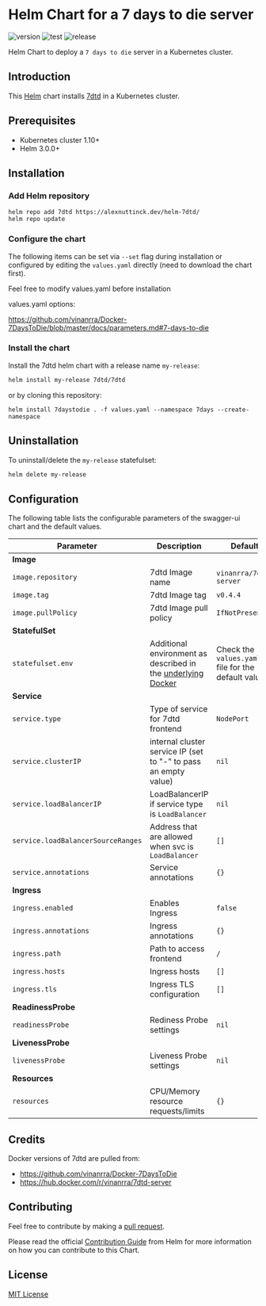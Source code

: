 # Helm Chart for a 7 days to die server

![version](https://img.shields.io/github/tag/alexnuttinck/helm-7dtd.svg?label=release) ![test](https://github.com/alexnuttinck/helm-7dtd/actions/workflows/test.yaml/badge.svg) ![release](https://github.com/alexnuttinck/helm-7dtd/actions/workflows/release.yaml/badge.svg)

Helm Chart to deploy a `7 days to die` server in a Kubernetes cluster.

## Introduction

This [Helm](https://github.com/kubernetes/helm) chart installs [7dtd](https://7daystodie.com/) in a Kubernetes cluster.

## Prerequisites

- Kubernetes cluster 1.10+
- Helm 3.0.0+

## Installation

### Add Helm repository

```
helm repo add 7dtd https://alexnuttinck.dev/helm-7dtd/
helm repo update
```

### Configure the chart

The following items can be set via `--set` flag during installation or configured by editing the `values.yaml` directly (need to download the chart first).

Feel free to modify values.yaml before installation

values.yaml options:

https://github.com/vinanrra/Docker-7DaysToDie/blob/master/docs/parameters.md#7-days-to-die

### Install the chart

Install the 7dtd helm chart with a release name `my-release`:

```bash
helm install my-release 7dtd/7dtd
```

or by cloning this repository:

```
helm install 7daystodie . -f values.yaml --namespace 7days --create-namespace
```

## Uninstallation

To uninstall/delete the `my-release` statefulset:

```bash
helm delete my-release
```

## Configuration

The following table lists the configurable parameters of the swagger-ui chart and the default values.

| Parameter                          | Description                                                                                                                                                                                  | Default                                              |
|------------------------------------|----------------------------------------------------------------------------------------------------------------------------------------------------------------------------------------------|------------------------------------------------------|
| **Image**                          |
| `image.repository`                 | 7dtd Image name                                                                                                                                                                              | `vinanrra/7dtd-server`                               |
| `image.tag`                        | 7dtd Image tag                                                                                                                                                                               | `v0.4.4`                                             |
| `image.pullPolicy`                 | 7dtd Image pull policy                                                                                                                                                                       | `IfNotPresent`                                       |
| **StatefulSet**                    |
| `statefulset.env`                  | Additional environment as described in the [underlying Docker](https://github.com/vinanrra/Docker-7DaysToDie/blob/69e5b0ae5e8a3ccff74eed23ee8b54bd6d286e5c/docs/parameters.md#7-days-to-die) | Check the `values.yaml` file for the default values. |
| **Service**                        |
| `service.type`                     | Type of service for 7dtd frontend                                                                                                                                                            | `NodePort`                                           |
| `service.clusterIP`                | internal cluster service IP (set to "-" to pass an empty value)                                                                                                                              | `nil`                                                |
| `service.loadBalancerIP`           | LoadBalancerIP if service type is `LoadBalancer`                                                                                                                                             | `nil`                                                |
| `service.loadBalancerSourceRanges` | Address that are allowed when svc is `LoadBalancer`                                                                                                                                          | `[]`                                                 |
| `service.annotations`              | Service annotations                                                                                                                                                                          | `{}`                                                 |
| **Ingress**                        |
| `ingress.enabled`                  | Enables Ingress                                                                                                                                                                              | `false`                                              |
| `ingress.annotations`              | Ingress annotations                                                                                                                                                                          | `{}`                                                 |
| `ingress.path`                     | Path to access frontend                                                                                                                                                                      | `/`                                                  |
| `ingress.hosts`                    | Ingress hosts                                                                                                                                                                                | `[]`                                                 |
| `ingress.tls`                      | Ingress TLS configuration                                                                                                                                                                    | `[]`                                                 |
| **ReadinessProbe**                 |
| `readinessProbe`                   | Rediness Probe settings                                                                                                                                                                      | `nil`                                                |
| **LivenessProbe**                  |
| `livenessProbe`                    | Liveness Probe settings                                                                                                                                                                      | `nil`                                                |
| **Resources**                      |
| `resources`                        | CPU/Memory resource requests/limits                                                                                                                                                          | `{}`                                                 |

## Credits

Docker versions of 7dtd are pulled from:

* https://github.com/vinanrra/Docker-7DaysToDie
* https://hub.docker.com/r/vinanrra/7dtd-server

## Contributing

Feel free to contribute by making a [pull request](https://github.com/alexnuttinck/helm-7dtd/pull/new/master).

Please read the official [Contribution Guide](https://github.com/helm/charts/blob/master/CONTRIBUTING.md) from Helm for more information on how you can contribute to this Chart.

## License

[MIT License](/LICENSE.md)
